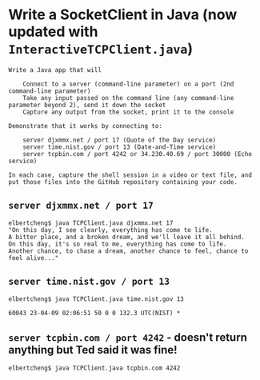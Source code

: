 <!-- space needed -->

# Write a SocketClient in Java (now updated with `InteractiveTCPClient.java`)

    Write a Java app that will

        Connect to a server (command-line parameter) on a port (2nd command-line parameter)
        Take any input passed on the command line (any command-line parameter beyond 2), send it down the socket
        Capture any output from the socket, print it to the console

    Demonstrate that it works by connecting to:

        server djxmmx.net / port 17 (Quote of the Day service)
        server time.nist.gov / port 13 (Date-and-Time service)
        server tcpbin.com / port 4242 or 34.230.40.69 / port 30000 (Echo service)

    In each case, capture the shell session in a video or text file, and put those files into the GitHub repository containing your code.

## `server djxmmx.net / port 17`

    elbertcheng$ java TCPClient.java djxmmx.net 17
    "On this day, I see clearly, everything has come to life.
    A bitter place, and a broken dream, and we'll leave it all behind.
    On this day, it's so real to me, everything has come to life.
    Another chance, to chase a dream, another chance to feel, chance to feel alive..."

## `server time.nist.gov / port 13`

    elbertcheng$ java TCPClient.java time.nist.gov 13

    60043 23-04-09 02:06:51 50 0 0 132.3 UTC(NIST) * 

## `server tcpbin.com / port 4242` - doesn't return anything but Ted said it was fine!

    elbertcheng$ java TCPClient.java tcpbin.com 4242

